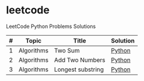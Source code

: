 # leetcode
LeetCode Python Problems Solutions

| #   | Topic | Title             | Solution |
|-----|-------|-------------------|----------|
| 1   | Algorithms | Two Sum           | [Python](./algorithms/0001_two_sum.py) | 
| 2   | Algorithms | Add Two Numbers   | [Python](./algorithms/0002_add_two_numbers.py) |
| 3   | Algorithms | Longest substring | [Python](./algorithms/0003_longest_substring_without_repeating_characters.py) |
